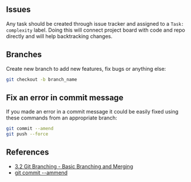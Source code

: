 ## Issues

Any task should be created through issue tracker and assigned to a `Task: complexity` label. Doing this will connect project board with code and repo directly and will help backtracking changes. 


## Branches

Create new branch to add new features, fix bugs or anything else:
```bash
git checkout -b branch_name
```

## Fix an error in commit message

If you made an error in a commit message it could be easily fixed using these commands from an appropriate branch:

```bash
git commit --amend
git push --force
```

## References
- [3.2 Git Branching - Basic Branching and Merging](https://git-scm.com/book/en/v2/Git-Branching-Basic-Branching-and-Merging)
- [git commit --ammend](https://stackoverflow.com/questions/8981194/changing-git-commit-message-after-push-given-that-no-one-pulled-from-remote)